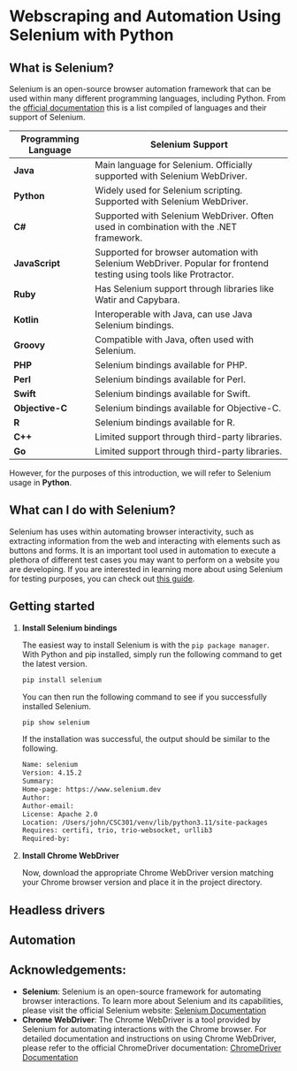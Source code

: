 # Webscraping and Automation Using Selenium with Python

## What is Selenium?
Selenium is an open-source browser automation framework that can be used within many different programming languages, including Python. From the [official documentation](https://www.selenium.dev/documentation/) this is a list compiled of languages and their support of Selenium. 

| Programming Language | Selenium Support                             |
|----------------------|----------------------------------------------|
| **Java**              | Main language for Selenium. Officially supported with Selenium WebDriver. |
| **Python**            | Widely used for Selenium scripting. Supported with Selenium WebDriver. |
| **C#**                | Supported with Selenium WebDriver. Often used in combination with the .NET framework. |
| **JavaScript**        | Supported for browser automation with Selenium WebDriver. Popular for frontend testing using tools like Protractor. |
| **Ruby**              | Has Selenium support through libraries like Watir and Capybara. |
| **Kotlin**            | Interoperable with Java, can use Java Selenium bindings. |
| **Groovy**            | Compatible with Java, often used with Selenium. |
| **PHP**               | Selenium bindings available for PHP. |
| **Perl**              | Selenium bindings available for Perl. |
| **Swift**             | Selenium bindings available for Swift. |
| **Objective-C**       | Selenium bindings available for Objective-C. |
| **R**                 | Selenium bindings available for R. |
| **C++**               | Limited support through third-party libraries. |
| **Go**                | Limited support through third-party libraries. |

However, for the purposes of this introduction, we will refer to Selenium usage in **Python**.

## What can I do with Selenium?
Selenium has uses within automating browser interactivity, such as extracting information from the web and interacting with elements such as buttons and forms. It is an important tool used in automation to execute a plethora of different test cases you may want to perform on a website you are developing. If you are interested in learning more about using Selenium for testing purposes, you can check out [this guide](https://www.simplilearn.com/tutorials/python-tutorial/selenium-with-python#:~:text=Selenium%20with%20Python%20is%20used,skimming%20the%20entire%20site%2C%20etc.).

## Getting started
1. **Install Selenium bindings**

    The easiest way to install Selenium is with the `pip package manager`. With Python and pip installed, simply run the following command to get the latest version.
    
    ```bash
    pip install selenium
    ```
    
    You can then run the following command to see if you successfully installed Selenium.
    
    ```bash
    pip show selenium
    ```
    
    If the installation was successful, the output should be similar to the following.
    
    ```bash
    Name: selenium
    Version: 4.15.2
    Summary: 
    Home-page: https://www.selenium.dev
    Author: 
    Author-email: 
    License: Apache 2.0
    Location: /Users/john/CSC301/venv/lib/python3.11/site-packages
    Requires: certifi, trio, trio-websocket, urllib3
    Required-by: 
    ```
2. **Install Chrome WebDriver**

    Now, download the appropriate Chrome WebDriver version matching your Chrome browser version and place it in the project directory.

## Headless drivers

## Automation

## Acknowledgements:
- **Selenium**: Selenium is an open-source framework for automating browser interactions. To learn more about Selenium and its capabilities, please visit the official Selenium website: [Selenium Documentation](https://www.selenium.dev/documentation/en/)
- **Chrome WebDriver**: The Chrome WebDriver is a tool provided by Selenium for automating interactions with the Chrome browser. For detailed documentation and instructions on using Chrome WebDriver, please refer to the official ChromeDriver documentation: [ChromeDriver Documentation](https://sites.google.com/a/chromium.org/chromedriver/)


